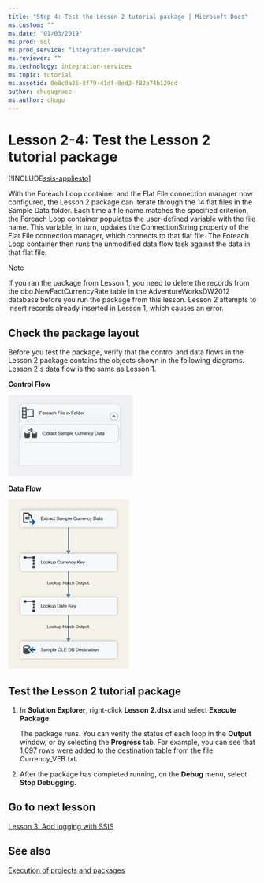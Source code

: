 ```yaml
---
title: "Step 4: Test the Lesson 2 tutorial package | Microsoft Docs"
ms.custom: ""
ms.date: "01/03/2019"
ms.prod: sql
ms.prod_service: "integration-services"
ms.reviewer: ""
ms.technology: integration-services
ms.topic: tutorial
ms.assetid: 0e8c0a25-8f79-41df-8ed2-f82a74b129cd
author: chugugrace
ms.author: chugu
---
```

# Lesson 2-4: Test the Lesson 2 tutorial package

[!INCLUDE[ssis-appliesto](../includes/applies-to-version/sqlserver-ssis.md)]



With the Foreach Loop container and the Flat File connection manager now configured, the Lesson 2 package can iterate through the 14 flat files in the Sample Data folder. Each time a file name matches the specified criterion, the Foreach Loop container populates the user-defined variable with the file name. This variable, in turn, updates the ConnectionString property of the Flat File connection manager, which connects to that flat file. The Foreach Loop container then runs the unmodified data flow task against the data in that flat file.  
  
> [!NOTE]  
> If you ran the package from Lesson 1, you need to delete the records from the dbo.NewFactCurrencyRate table in the AdventureWorksDW2012 database before you run the package from this lesson. Lesson 2 attempts to insert records already inserted in Lesson 1, which causes an error.  
  
## Check the package layout  
Before you test the package, verify that the control and data flows in the Lesson 2 package contains the objects shown in the following diagrams. Lesson 2's data flow is the same as Lesson 1.  
  
**Control Flow**  
  
![Control flow in package](../integration-services/media/task4lesson2control.gif "Control flow in package")  
  
**Data Flow**  
  
![Data flow in package](../integration-services/media/task9lesson1data.gif "Data flow in package")  
  
## Test the Lesson 2 tutorial package  
  
1.  In **Solution Explorer**, right-click **Lesson 2.dtsx** and select **Execute Package**.  
  
    The package runs. You can verify the status of each loop in the **Output** window, or by selecting the **Progress** tab. For example, you can see that 1,097 rows were added to the destination table from the file Currency_VEB.txt.  
  
2.  After the package has completed running, on the **Debug** menu, select **Stop Debugging**.  
  
## Go to next lesson  
[Lesson 3: Add logging with SSIS](../integration-services/lesson-3-add-logging-with-ssis.md)  
  
## See also  
[Execution of projects and packages](../integration-services/packages/deploy-integration-services-ssis-projects-and-packages.md)  
  
  
  

